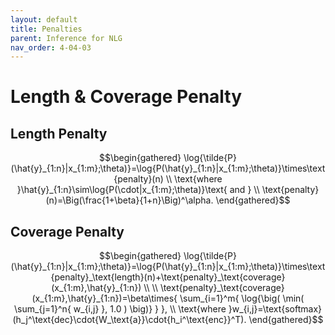 ```yaml
---
layout: default
title: Penalties
parent: Inference for NLG
nav_order: 4-04-03
---
```


# Length & Coverage Penalty

## Length Penalty

$$\begin{gathered}
\log{\tilde{P}(\hat{y}_{1:n}|x_{1:m};\theta)}=\log{P(\hat{y}_{1:n}|x_{1:m};\theta)}\times\text{penalty}(n) \\
\text{where }\hat{y}_{1:n}\sim\log{P(\cdot|x_{1:m};\theta)}\text{ and } \\
\text{penalty}(n)=\Big(\frac{1+\beta}{1+n}\Big)^\alpha.
\end{gathered}$$

## Coverage Penalty

$$\begin{gathered}
\log{\tilde{P}(\hat{y}_{1:n}|x_{1:m};\theta)}=\log{P(\hat{y}_{1:n}|x_{1:m};\theta)}\times\text{penalty}_\text{length}(n)+\text{penalty}_\text{coverage}(x_{1:m},\hat{y}_{1:n}) \\
\\
\text{penalty}_\text{coverage}(x_{1:m},\hat{y}_{1:n})=\beta\times{
    \sum_{i=1}^m{
        \log{\big(
            \min(
                \sum_{j=1}^n{
                    w_{i,j}
                }, 1.0
            )
        \big)}
    }
}, \\
\text{where }w_{i,j}=\text{softmax}(h_j^\text{dec}\cdot{W_\text{a}}\cdot{h_i^\text{enc}}^T).
\end{gathered}$$
